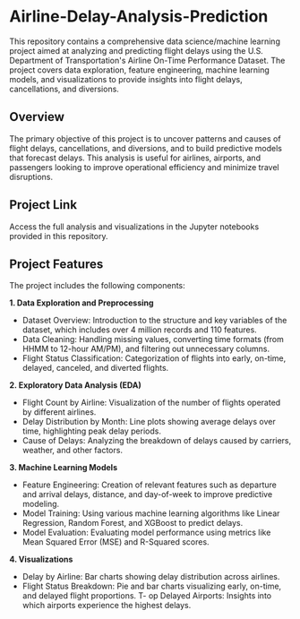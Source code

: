 # Airline-Delay-Analysis-Prediction

This repository contains a comprehensive data science/machine learning project aimed at analyzing and predicting flight delays using the U.S. Department of Transportation's Airline On-Time Performance Dataset. The project covers data exploration, feature engineering, machine learning models, and visualizations to provide insights into flight delays, cancellations, and diversions.

## Overview

The primary objective of this project is to uncover patterns and causes of flight delays, cancellations, and diversions, and to build predictive models that forecast delays. This analysis is useful for airlines, airports, and passengers looking to improve operational efficiency and minimize travel disruptions.

## Project Link

Access the full analysis and visualizations in the Jupyter notebooks provided in this repository.

## Project Features

The project includes the following components:

**1. Data Exploration and Preprocessing**
- Dataset Overview: Introduction to the structure and key variables of the dataset, which includes over 4 million records and 110 features.
- Data Cleaning: Handling missing values, converting time formats (from HHMM to 12-hour AM/PM), and filtering out unnecessary columns.
- Flight Status Classification: Categorization of flights into early, on-time, delayed, canceled, and diverted flights.

**2. Exploratory Data Analysis (EDA)**
- Flight Count by Airline: Visualization of the number of flights operated by different airlines.
- Delay Distribution by Month: Line plots showing average delays over time, highlighting peak delay periods.
- Cause of Delays: Analyzing the breakdown of delays caused by carriers, weather, and other factors.

**3. Machine Learning Models**
- Feature Engineering: Creation of relevant features such as departure and arrival delays, distance, and day-of-week to improve predictive modeling.
- Model Training: Using various machine learning algorithms like Linear Regression, Random Forest, and XGBoost to predict delays.
- Model Evaluation: Evaluating model performance using metrics like Mean Squared Error (MSE) and R-Squared scores.
  
**4. Visualizations**
- Delay by Airline: Bar charts showing delay distribution across airlines.
- Flight Status Breakdown: Pie and bar charts visualizing early, on-time, and delayed flight proportions.
T- op Delayed Airports: Insights into which airports experience the highest delays.
